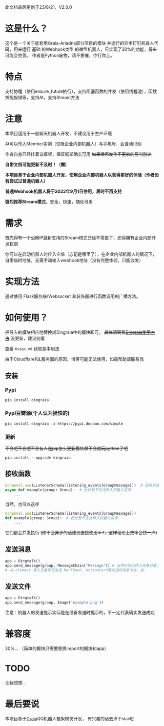 此文档最后更新于23/8/21，V2.0.0

# 这是什么？
这个是一个关于能套用Graia-Ariadne部分项目的模块
并运行的异步钉钉机器人代码，用来运行 基础 的Webhook类型
的微型机器人，只实现了30%的功能，将来可能会完善。
作者是Python废物，请不要催，你行你上。

# 特点
支持协程（使用ensure_future执行），支持阻塞函数的并发（使用线程池），函数捕捉报错等，支持At，支持Stream方法

# 注意
本项目适用于一般聊天机器人开发，不建议用于生产环境

At可以传入Member实例（仅限企业内部机器人）与手机号，会自动识别

作者自身已经挂着该框架，保证框架确实可用 ~~如果懒癌发作不更新的另当别论~~

**自带文档可能更新不及时！（懒）**

**本项目基于企业内部机器人开发，使用企业内部机器人以获得更好的体验（作者没有尝试过普通机器人）**

**普通Webhook机器人将于2023年9月1日停用，届时不再支持**

**强烈推荐Stream模式**，安全，快速，随处可用

# 需求
~~首先得有一个公网IP~~最新支持的Stream模式已经不需要了，还得拥有企业内部开发权限

你可以在启动机器人时传入空值（忘记是哪里了），在企业内部机器人的情况下，自带临时地址，无需手动输入webhook地址（没有完整体验，只能收发）

# 实现方法
通过使用 Flask服务端/Websocket 和装饰器进行函数调用的广播方法。

# 如何使用？
把导入的模块相应地替换成Dingraia中的模块即可。
~~具体请观看[Dingraia使用方法](https://wps.rainfd.net/dingraia%E4%BD%BF%E7%94%A8%E6%96%B9%E6%B3%95/)~~
没更新，建议别看

查看 `Usage.md` 获取基本用法

由于Cloudflare和L服务器的原因，博客可能无法使用，如需帮助请联系我

## 安装
### Pypi
```shell
pip install dingraia
```
### Pypi豆瓣源(个人认为挺快的)
```shell
pip install dingraia -i https://pypi.douban.com/simple
```
### 更新
~~不会吧不会吧不会有人连pip怎么更新模块都不会就玩python了吧~~
```shell
pip install --upgrade dingraia
```

## 接收函数
```python
@channel.use(ListenerSchema(listening_events[GroupMessage]))  # 目前只支持GroupMessage
async def example(group: Group):  # 此处暂不支持传入机器人实例
    ...
```
当然，也可以这样
```python
@channel.use(ListenerSchema(listening_events[GroupMessage]))
def example(group: Group):  # 此处暂不支持传入机器人实例
    ...
```
它们都会并发执行
~~(你不会异步的话建议直接使用def，这样理论上效率会快一点)~~
## 发送消息
```python
app = Dingtalk()
app.send_message(group, MessageChain("Message")) # 当然也可以传入任意对象，前提是支持str方法
# 从 element 导入元素即可发送 MarkDown, ActionCard等支持的消息卡片，如
```
## 发送文件
```python
app = Dingtalk()
app.send_message(group, Image('example.png'))
```
注意：机器人的发送提示实际是在准备发送时提示的，不一定代表确实发送成功

# 兼容度
30%...
（简单的模块只需要替换import的模块和app）

# TODO
让我想想...

# 最后要说
本项目基于[Graia](https://github.com/GraiaProject/Ariadne)QQ机器人框架模仿开发，
有兴趣的话去点个star吧


